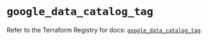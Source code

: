 # `google_data_catalog_tag`

Refer to the Terraform Registry for docs: [`google_data_catalog_tag`](https://registry.terraform.io/providers/hashicorp/google/5.15.0/docs/resources/data_catalog_tag).
